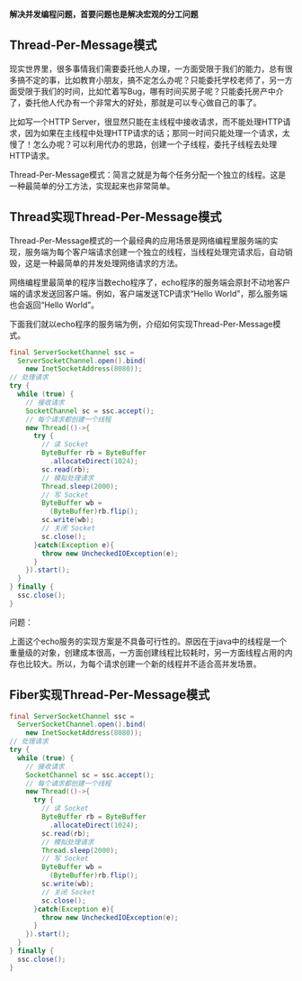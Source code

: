 **解决并发编程问题，首要问题也是解决宏观的分工问题**

## Thread-Per-Message模式

现实世界里，很多事情我们需要委托他人办理，一方面受限于我们的能力，总有很多搞不定的事，比如教育小朋友，搞不定怎么办呢？只能委托学校老师了，另一方面受限于我们的时间，比如忙着写Bug，哪有时间买房子呢？只能委托房产中介了，委托他人代办有一个非常大的好处，那就是可以专心做自己的事了。

比如写一个HTTP Server，很显然只能在主线程中接收请求，而不能处理HTTP请求，因为如果在主线程中处理HTTP请求的话；那同一时间只能处理一个请求，太慢了！怎么办呢？可以利用代办的思路，创建一个子线程，委托子线程去处理HTTP请求。

Thread-Per-Message模式：简言之就是为每个任务分配一个独立的线程。这是一种最简单的分工方法，实现起来也非常简单。

## Thread实现Thread-Per-Message模式

Thread-Per-Message模式的一个最经典的应用场景是网络编程里服务端的实现，服务端为每个客户端请求创建一个独立的线程，当线程处理完请求后，自动销毁，这是一种最简单的并发处理网络请求的方法。

网络编程里最简单的程序当数echo程序了，echo程序的服务端会原封不动地客户端的请求发送回客户端。例如，客户端发送TCP请求“Hello World”，那么服务端也会返回“Hello World”。

下面我们就以echo程序的服务端为例，介绍如何实现Thread-Per-Message模式。

```java
final ServerSocketChannel ssc = 
  ServerSocketChannel.open().bind(
    new InetSocketAddress(8080));
// 处理请求    
try {
  while (true) {
    // 接收请求
    SocketChannel sc = ssc.accept();
    // 每个请求都创建一个线程
    new Thread(()->{
      try {
        // 读 Socket
        ByteBuffer rb = ByteBuffer
          .allocateDirect(1024);
        sc.read(rb);
        // 模拟处理请求
        Thread.sleep(2000);
        // 写 Socket
        ByteBuffer wb = 
          (ByteBuffer)rb.flip();
        sc.write(wb);
        // 关闭 Socket
        sc.close();
      }catch(Exception e){
        throw new UncheckedIOException(e);
      }
    }).start();
  }
} finally {
  ssc.close();
}   

```

问题：

上面这个echo服务的实现方案是不具备可行性的。原因在于java中的线程是一个重量级的对象，创建成本很高，一方面创建线程比较耗时，另一方面线程占用的内存也比较大。所以，为每个请求创建一个新的线程并不适合高并发场景。

## Fiber实现Thread-Per-Message模式

```java
final ServerSocketChannel ssc = 
  ServerSocketChannel.open().bind(
    new InetSocketAddress(8080));
// 处理请求    
try {
  while (true) {
    // 接收请求
    SocketChannel sc = ssc.accept();
    // 每个请求都创建一个线程
    new Thread(()->{
      try {
        // 读 Socket
        ByteBuffer rb = ByteBuffer
          .allocateDirect(1024);
        sc.read(rb);
        // 模拟处理请求
        Thread.sleep(2000);
        // 写 Socket
        ByteBuffer wb = 
          (ByteBuffer)rb.flip();
        sc.write(wb);
        // 关闭 Socket
        sc.close();
      }catch(Exception e){
        throw new UncheckedIOException(e);
      }
    }).start();
  }
} finally {
  ssc.close();
}   

```

